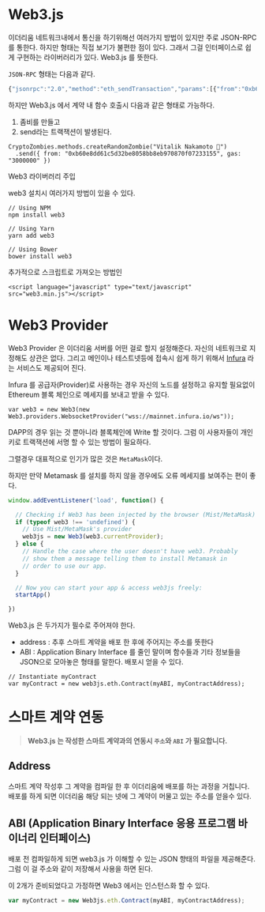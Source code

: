 # Web3.js

이더리움 네트워크내에서 통신을 하기위해선 여러가지 방법이 있지만 주로 JSON-RPC를 통한다. 하지만 형태는 직접 보기가 불편한 점이 있다. 그래서 그걸 인터페이스로 쉽게 구현하는 라이버러리가 있다. Web3.js 를 뜻한다.

`JSON-RPC` 형태는 다음과 같다.

```js
{"jsonrpc":"2.0","method":"eth_sendTransaction","params":[{"from":"0xb60e8dd61c5d32be8058bb8eb970870f07233155","to":"0xd46e8dd67c5d32be8058bb8eb970870f07244567","gas":"0x76c0","gasPrice":"0x9184e72a000","value":"0x9184e72a","data":"0xd46e8dd67c5d32be8d46e8dd67c5d32be8058bb8eb970870f072445675058bb8eb970870f072445675"}],"id":1}
```

하지만 Web3.js 에서 계약 내 함수 호출시 다음과 같은 형태로 가능하다.

1. 좀비를 만들고
2. send라는 트랙잭션이 발생된다.

```
CryptoZombies.methods.createRandomZombie("Vitalik Nakamoto 🤔")
  .send({ from: "0xb60e8dd61c5d32be8058bb8eb970870f07233155", gas: "3000000" })
```

Web3 라이버러리 주입

web3 설치시 여러가지 방법이 있을 수 있다.

```
// Using NPM
npm install web3

// Using Yarn
yarn add web3

// Using Bower
bower install web3
```

추가적으로 스크립트로 가져오는 방법인

```
<script language="javascript" type="text/javascript" src="web3.min.js"></script>
```

# Web3 Provider

Web3 Provider 은 이더리움 서버를 어떤 걸로 할지 설정해준다. 자신의 네트워크로 지정해도 상관은 없다. 그리고 메인이나 테스트넷등에 접속시 쉽게 하기 위해서 [Infura](https://infura.io/) 라는 서비스도 제공되어 진다.

Infura 를 공급자\(Provider\)로 사용하는 경우 자신의 노드를 설정하고 유지할 필요없이 Ethereum 블록 체인으로 메세지를 보내고 받을 수 있다.

```
var web3 = new Web3(new Web3.providers.WebsocketProvider("wss://mainnet.infura.io/ws"));
```

DAPP의 경우 읽는 것 뿐아니라 블록체인에 Write 할 것이다. 그럼 이 사용자들이 개인 키로 트랙잭션에 서명 할 수 있는 방법이 필요하다.

그렬경우 대표적으로 인기가 많은 것은 `MetaMask`이다.

하지만 만약 Metamask 를 설치를 하지 않을 경우에도 오류 메세지를 보여주는 편이 좋다.

```js
window.addEventListener('load', function() {

  // Checking if Web3 has been injected by the browser (Mist/MetaMask)
  if (typeof web3 !== 'undefined') {
    // Use Mist/MetaMask's provider
    web3js = new Web3(web3.currentProvider);
  } else {
    // Handle the case where the user doesn't have web3. Probably 
    // show them a message telling them to install Metamask in 
    // order to use our app.
  }

  // Now you can start your app & access web3js freely:
  startApp()

})
```

Web3.js 은 두가지가 필수로 주어져야 한다.

* address : 추후 스마트 계약을 배포 한 후에 주어지는 주소를 뜻한다
* ABI : Application Binary Interface 를 줄인 말이며 함수들과 기타 정보들을 JSON으로 모아놓은 형태를 말한다. 배포시 얻을 수 있다. 

```
// Instantiate myContract
var myContract = new web3js.eth.Contract(myABI, myContractAddress);
```

# 스마트 계약 연동

> **Web3.js 는 작성한 스마트 계약과의 연동시 `주소`와 `ABI` 가 필요합니다.**

## Address

스마트 계약 작성후 그 계약을 컴파일 한 후 이더리움에 배포를 하는 과정을 거칩니다. 배포를 하게 되면 이더리움 해당 되는 넷에 그 계약이 머물고 있는 주소를 얻을수 있다. 

## ABI \(Application Binary Interface 응용 프로그램 바이너리 인터페이스\)

배포 전 컴파일하게 되면 web3.js 가 이해할 수 있는 JSON 향태의 파일을 제공해준다. 그럼 이 걸 주소와 같이 저장해서 사용을 하면 된다. 

이 2개가 준비되었다고 가정하면 Web3 에서는 인스턴스화 할 수 있다. 

```js
var myContract = new Web3js.eth.Contract(myABI, myContractAddress);
```







